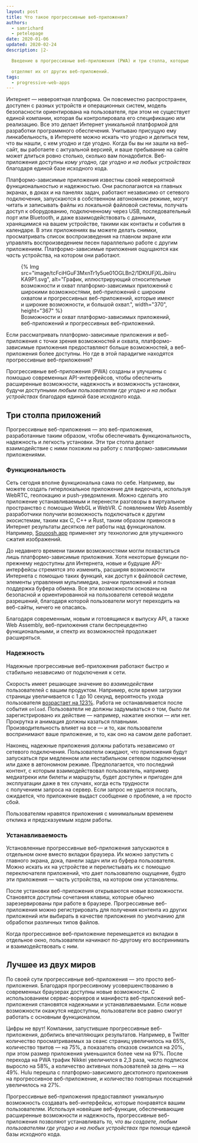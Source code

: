 ```yaml
---
layout: post
title: Что такое прогрессивные веб-приложения?
authors:
  - samrichard
  - petelepage
date: 2020-01-06
updated: 2020-02-24
description: |2-

  Введение в прогрессивные веб-приложения (PWA) и три столпа, которые

  отделяют их от других веб-приложений.
tags:
  - progressive-web-apps
---
```


Интернет — невероятная платформа. Он повсеместно распространен, доступен с разных устройств и операционных систем, модель безопасности ориентирована на пользователя, при этом не существует единой компании, которая бы контролировала его спецификацию или реализацию. Все это делает Интернет уникальной платформой для разработки программного обеспечения. Учитываю присущую ему линкабельность, в Интернете можно искать что угодно и делиться тем, что вы нашли, с кем угодно и где угодно. Когда бы вы ни зашли на веб-сайт, вы работаете с актуальной версией, и ваше пребывание на сайте может длиться ровно столько, сколько вам понадобится. Веб-приложения доступны *кому угодно, где угодно и на любых устройствах* благодаря единой базе исходного кода.

Платформо-зависимые приложения известны своей невероятной функциональностью и надежностью. Они располагаются на главных экранах, в доках и на панелях задач, работают независимо от сетевого подключения, запускаются в собственном автономном режиме, могут читать и записывать файлы из локальной файловой системы, получать доступ к оборудованию, подключенному через USB, последовательный порт или Bluetooth, и даже взаимодействовать с данными, хранящимися на вашем устройстве, такими как контакты и события в календаре. В этих приложениях вы можете делать снимки, просматривать список воспроизведения на главном экране или управлять воспроизведением песен параллельно работе с другим приложением. Платформо-зависимые приложения ощущаются как *часть* устройства, на котором они работают.

<figure class="w-figure">{% Img src="image/tcFciHGuF3MxnTr1y5ue01OGLBn2/1DKtUFjXLJbiiruKA9P1.svg", alt="График, иллюстрирующий относительные возможности и охват платформо-зависимых приложений с широкими возможностями, веб-приложений с широким охватом и прогрессивных веб-приложений, которые имеют и широкие возможности, и большой охват.", width="370", height="367" %} <figcaption class="w-figcaption w-figcaption--fullbleed"> Возможности и охват платформо-зависимых приложений, веб-приложений и прогрессивных веб-приложений. </figcaption></figure>

Если рассматривать платформо-зависимые приложения и веб-приложения с точки зрения возможностей и охвата, платформо-зависимые приложения предоставляют больше возможностей, а веб-приложения более доступны. Но где в этой парадигме находятся прогрессивные веб-приложения?

Прогрессивные веб-приложения (PWA) созданы и улучшены с помощью современных API-интерфейсов, чтобы обеспечить расширенные возможности, надежность и возможность установки, будучи доступными *любым пользователям где угодно и на любых устройствах* благодаря единой базе исходного кода.

## Три столпа приложений

Прогрессивные веб-приложения — это веб-приложения, разработанные таким образом, чтобы обеспечивать функциональность, надежность и легкость установки. Эти три столпа делают взаимодействие с ними похожим на работу с платформо-зависимыми приложениями.

### Функциональность

Сеть сегодня вполне функциональна сама по себе. Например, вы можете создать гиперлокальное приложение для видеочата, используя WebRTC, геолокацию и push-уведомления. Можно сделать это приложение устанавливаемым и перенести разговоры в виртуальное пространство с помощью WebGL и WebVR. С появлением Web Assembly разработчики получили возможность подключаться к другим экосистемам, таким как C, C++ и Rust, таким образом привнося в Интернет результаты десятков лет работы над функционалом. Например, [Squoosh.app](https://squoosh.app/) применяет эту технологию для улучшенного сжатия изображений.

До недавнего времени такими возможностями могли похвастаться лишь платформо-зависимые приложения. Хотя некоторые функции по-прежнему недоступны для Интернета, новые и будущие API-интерфейсы стремятся это изменить, расширяя возможности Интернета с помощью таких функций, как доступ к файловой системе, элементы управления мультимедиа, значки приложений и полная поддержка буфера обмена. Все эти возможности основаны на безопасной и ориентированной на пользователя сетевой модели разрешений, благодаря которой пользователи могут переходить на веб-сайты, ничего не опасаясь.

Благодаря современным, новым и готовящимся к выпуску API, а также Web Assembly, веб-приложения стали беспрецедентно функциональными, и спектр их возможностей продолжает расширяться.

### Надежность

Надежные прогрессивные веб-приложения работают быстро и стабильно независимо от подключения к сети.

Скорость имеет решающее значение во *взаимодействии* пользователей с вашим продуктом. Например, если время загрузки страницы увеличивается с 1 до 10 секунд, вероятность ухода пользователя [возрастает на 123%](https://www.thinkwithgoogle.com/marketing-resources/data-measurement/mobile-page-speed-new-industry-benchmarks/). Работа не останавливается после события `onload`. Пользователи не должны задумываться о том, было ли зарегистрировано их действие — например, нажатие кнопки — или нет. Прокрутка и анимация должны казаться плавными. Производительность влияет на все — и то, как пользователи воспринимают ваше приложение, и то, как оно на самом деле работает.

Наконец, надежные приложения должны работать независимо от сетевого подключения. Пользователи ожидают, что приложения будут запускаться при медленном или нестабильном сетевом подключении или даже в автономном режиме. Предполагается, что последний контент, с которым взаимодействовал пользователь, например медиатреки или билеты и маршруты, будет доступен и пригоден для эксплуатации даже в тех случаях, когда есть трудности <br>с получением запроса на сервер. Если запрос не удается послать, ожидается, что приложение выдаст сообщение о проблеме, а не просто сбой.

Пользователям нравятся приложения с минимальным временем отклика и предсказуемым ходом работы.

### Устанавливаемость

Установленные прогрессивные веб-приложения запускаются в отдельном окне вместо вкладки браузера. Их можно запустить с главного экрана, дока, панели задач или из буфера пользователя. Можно искать их на устройстве и перелистывать их с помощью переключателя приложений, что дает пользователю ощущение, будто эти приложения — часть устройства, на котором они установлены.

После установки веб-приложения открываются новые возможности. Становятся доступны сочетания клавиш, которые обычно зарезервированы при работе в браузере. Прогрессивные веб-приложения можно регистрировать для получения контента из других приложений или выбирать в качестве приложения по умолчанию для обработки различных типов файлов.

Когда прогрессивное веб-приложение перемещается из вкладки в отдельное окно, пользователи начинают по-другому его воспринимать и взаимодействовать с ним.

## Лучшее из двух миров

По своей сути прогрессивные веб-приложения — это просто веб-приложения. Благодаря прогрессивному усовершенствованию в современных браузерах доступны новые возможности. С использованием сервис-воркеров и манифеста веб-приложений веб-приложения становятся надежными и устанавливаемыми. Если новые возможности окажутся недоступны, пользователи все равно смогут работать с основным функционалом.

Цифры не врут! Компании, запустившие прогрессивные веб-приложения, добились впечатляющих результатов. Например, в Twitter количество просматриваемых за сеанс страниц увеличилось на 65%, количество твитов — на 75%, а показатель отказов снизился на 20%, при этом размер приложения уменьшился более чем на 97%. После перехода на PWA трафик Nikkei увеличился в 2,3 раза, число подписок выросло на 58%, а количество активных пользователей за день — на 49%. Hulu перешла с платформо-зависимого десктопного приложения на прогрессивное веб-приложение, и количество повторных посещений увеличилось на 27%.

Прогрессивные веб-приложения предоставляют уникальную возможность создавать веб-интерфейсы, которые понравятся вашим пользователям. Используя новейшие веб-функции, обеспечивающие расширенные возможности и надежность, прогрессивные веб-приложения позволяют устанавливать *то, что вы создаете, любым пользователям где угодно и на любых устройствах* при помощи единой базы исходного кода.
